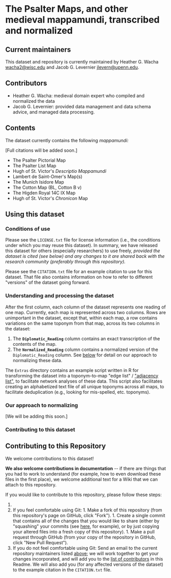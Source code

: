# The Psalter Maps, and other medieval mappamundi, transcribed and normalized

## Current maintainers

This dataset and repository is currently maintained by Heather G. Wacha <wacha2@wisc.edu> and Jacob G. Levernier <jlevern@upenn.edu>.

## Contributors

<!--
Initial contributors:
-->

- Heather G. Wacha: medieval domain expert who compiled and normalized the data
- Jacob G. Levernier: provided data management and data schema advice, and managed data processing.

## Contents

The dataset currently contains the following *mappamundi:*

\[Full citations will be added soon.]

- The Psalter Pictorial Map
- The Psalter List Map
- Hugh of St. Victor's *Descriptio Mappamundi*
- Lambert de Saint-Omer's Map(s)
- The Munich Isidore Map
- The Cotton Map (BL, Cotton B v)
- The Higden Royal 14C IX Map
- Hugh of St. Victor's *Chronicon* Map 

## Using this dataset

### Conditions of use

Please see the `LICENSE.txt` file for license information (i.e., the conditions under which you may reuse this dataset). In summary, we have released this dataset for others (especially researchers) to use freely, *provided the dataset is cited (see below) and any changes to it are shared back with the research community (preferably through this repository).*

Please see the `CITATION.txt` file for an example citation to use for this dataset. That file also contains information on how to refer to different "versions" of the dataset going forward.

### Understanding and processing the dataset

After the first column, each column of the dataset represents one reading of one map. Currently, each map is represented across two columns. Rows are unimportant in the dataset, except that, within each map, a row contains variations on the same toponym from that map, across its two columns in the dataset:

1. The **`Diplomatic_Reading`** column contains an exact transcription of the contents of the map.
1. The **`Normalized_Reading`** column contains a normalized version of the `Diplomatic_Reading` column. See [below](#our-approach-to-normalizing "Our approach to normalizing") for detail on our approach to normalizing these data.

The `Extras` directory contains an example script written in R for transforming the dataset into a toponym-to-map "edge list" / ["adjacency list"](https://en.wikipedia.org/wiki/Adjacency_list "Wikipedia: 'Adjacency List'"), to facilitate network analyses of these data. This script also facilitates creating an alphabetized text file of all unique toponyms across all maps, to facilitate deduplication (e.g., looking for mis-spelled, etc. toponyms).

### Our approach to normalizing

\[We will be adding this soon.]

### Contributing to this dataset

## Contributing to this Repository

We welcome contributions to this dataset!

**We also welcome contributions in documentation** -- if there are things that you had to work to understand (for example, how to even download these files in the first place), we welcome additional text for a Wiki that we can attach to this repository.

If you would like to contribute to this repository, please follow these steps:

1. 
  1. If you feel comfortable using Git:
    1. Make a fork of this repository (from this repository's page on GitHub, click "Fork").
    1. Create a single commit that contains all of the changes that you would like to share (either by "squashing" your commits (see [here](http://stackoverflow.com/a/5189600 'StackOverflow: Squash my last X commits together using Git'), for example), or by just copying your altered files into a fresh copy of this repository).
    1. Make a pull request through GitHub (from your copy of the repository in GitHub, click "New Pull Request").
  1. If you do not feel comfortable using Git: Send an email to the current repository maintainers listed [above](#current-maintainers 'Current maintainers'); we will work together to get your changes incorporated, and will add you to the [list of contributors](#contributors "List of contributors") in this Readme. We will also add you (for any affected versions of the dataset) to the example citation in the `CITATION.txt` file.

